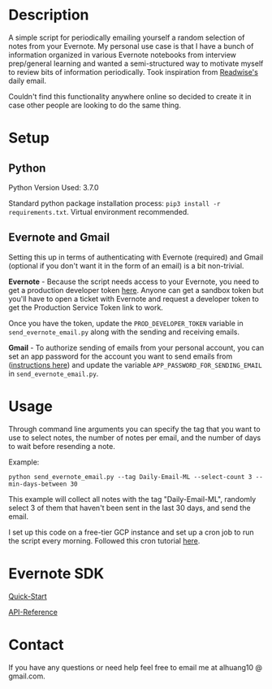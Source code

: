 # Description

A simple script for periodically emailing yourself a random selection of notes from your Evernote. My personal use case is that I have a bunch of information organized in various Evernote notebooks from interview prep/general learning and wanted a semi-structured way to motivate myself to review bits of information periodically. Took inspiration from [Readwise's](https://readwise.io/) daily email. 

Couldn't find this functionality anywhere online so decided to create it in case other people are looking to do the same thing.

# Setup

## Python

Python Version Used: 3.7.0

Standard python package installation process: `pip3 install -r requirements.txt`. Virtual environment recommended.

## Evernote and Gmail

Setting this up in terms of authenticating with Evernote (required) and Gmail (optional if you don't want it in the form of an email) is a bit non-trivial.

**Evernote** - Because the script needs access to your Evernote, you need to get a production developer token [here](https://dev.evernote.com/doc/articles/dev_tokens.php). Anyone can get a sandbox token but you'll have to open a ticket with Evernote and request a developer token to get the Production Service Token link to work.

Once you have the token, update the `PROD_DEVELOPER_TOKEN` variable in `send_evernote_email.py` along with the sending and receiving emails.

**Gmail** - To authorize sending of emails from your personal account, you can set an app password for the account you want to send emails from ([instructions here](https://support.google.com/accounts/answer/185833?hl=en)) and update the variable `APP_PASSWORD_FOR_SENDING_EMAIL` in `send_evernote_email.py`. 

# Usage

Through command line arguments you can specify the tag that you want to use to select notes, the number of notes per email, and the number of days to wait before resending a note.

Example:
```
python send_evernote_email.py --tag Daily-Email-ML --select-count 3 --min-days-between 30
```

This example will collect all notes with the tag "Daily-Email-ML", randomly select 3 of them that haven't been sent in the last 30 days, and send the email.

I set up this code on a free-tier GCP instance and set up a cron job to run the script every morning. Followed this cron tutorial [here](https://towardsdatascience.com/how-to-schedule-python-scripts-with-cron-the-only-guide-youll-ever-need-deea2df63b4e).

# Evernote SDK

[Quick-Start](https://dev.evernote.com/doc/#start)

[API-Reference](https://dev.evernote.com/doc/reference/)

# Contact

If you have any questions or need help feel free to email me at alhuang10 @ gmail.com. 
